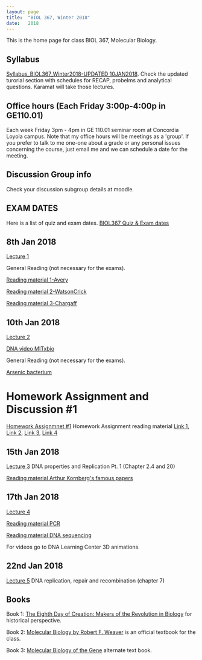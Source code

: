 ```yaml
---
layout: page
title:  "BIOL 367, Winter 2018"
date:   2018
---
```

This is the home page for class BIOL 367, Molecular Biology.

## Syllabus
[Syllabus_BIOL367_Winter2018-UPDATED 10JAN2018](https://github.com/kachroolab/kachroolab/files/1620274/BIOL.367.Molecular.Biology.course.outline_winter.2018_11JAN2018.pdf). Check the updated turorial section with schedules for RECAP, probelms and analytical questions. Karamat will take those lectures.
## Office hours (Each Friday 3:00p-4:00p in GE110.01)
Each week Friday 3pm - 4pm in GE 110.01 seminar room at Concordia Loyola campus. Note that my office hours will be meetings as a 'group'. If you prefer to talk to me one-one about a grade or any personal issues concerning the course, just email me and we can schedule a date for the meeting.
## Discussion Group info
Check your discussion subgroup details at moodle.
## EXAM DATES
Here is a list of quiz and exam dates. [BIOL367 Quiz & Exam dates](https://github.com/kachroolab/kachroolab/files/1627280/BIOL367.Quiz.Exam.dates.pdf)
## 8th Jan 2018
[Lecture 1](https://github.com/kachroolab/kachroolab/files/1612233/Lecture.01.pdf)

General Reading (not necessary for the exams).

[Reading material 1-Avery](https://github.com/kachroolab/kachroolab/files/1612069/Avery.1944.pdf)

[Reading material 2-WatsonCrick](https://github.com/kachroolab/kachroolab/files/1612072/WatsonCrick.1953.pdf)

[Reading material 3-Chargaff](https://github.com/kachroolab/kachroolab/files/1612189/Chargaff.1950.pdf)
## 10th Jan 2018
[Lecture 2](https://github.com/kachroolab/kachroolab/files/1619653/Lecture.02.pdf)

[DNA video MITxbio](https://youtu.be/o_-6JXLYS-k)

General Reading (not necessary for the exams).

[Arsenic bacterium](https://github.com/kachroolab/kachroolab/files/1616901/Arsenic.Bacterium.pdf)
# Homework Assignment and Discussion #1
[Homework Assignmnet #1](https://github.com/kachroolab/kachroolab/files/1623205/Homework.Assignment.1.pdf)
Homework Assignment reading material [Link 1](http://www.sciencemag.org/news/2014/05/designer-microbes-expand-lifes-genetic-alphabet), [Link 2](https://github.com/kachroolab/kachroolab/files/1616990/New.letters.for.life.s.alphabet.pdf), [Link 3](https://www.theatlantic.com/national/archive/2014/05/dna-letters-discovery-expands-genetic-alphabet/361892/), [Link 4](https://www.quantamagazine.org/is-a-bigger-genetic-code-better-get-ready-to-find-out-20180102/?utm_content=buffer95f6b&utm_medium=social&utm_source=facebook.com&utm_campaign=buffer)
## 15th Jan 2018
[Lecture 3](https://github.com/kachroolab/kachroolab/files/1632180/Lecture.03.pdf) DNA properties and Replication Pt. 1 (Chapter 2.4 and 20)

[Reading material Arthur Kornberg's famous papers](https://profiles.nlm.nih.gov/ps/retrieve/Narrative/WH/p-nid/208)

## 17th Jan 2018
[Lecture 4](https://github.com/kachroolab/kachroolab/files/1639502/Lecture.04.pdf)

[Reading material PCR](https://www.dnalc.org/resources/spotlight/index.html)

[Reading material DNA sequencing](https://github.com/kachroolab/kachroolab/files/1639518/DNA.seq.at.40.pdf)

For videos go to DNA Learning Center 3D animations.

## 22nd Jan 2018
[Lecture 5](https://github.com/kachroolab/kachroolab/files/1652464/Lecture.05.pdf) DNA replication, repair and recombination (chapter 7)

## Books

Book 1: [The Eighth Day of Creation: Makers of the Revolution in Biology](https://www.amazon.com/Eighth-Day-Creation-Revolution-Commemorative/dp/0879694785) for historical perspective.

Book 2: [Molecular Biology by Robert F. Weaver](https://www.amazon.com/Molecular-Biology-WCB-Cell/dp/0073525324) is an official textbook for the class.

Book 3: [Molecular Biology of the Gene](https://www.amazon.com/Molecular-Biology-Gene-James-Watson-ebook/dp/B00C1826MY/ref=mt_kindle?_encoding=UTF8&me=) alternate text book.
